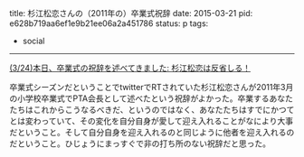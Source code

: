 title: 杉江松恋さんの（2011年の）卒業式祝辞
date: 2015-03-21
pid: e628b719aa6ef1e9b21ee06a2a451786
status: p
tags:
- social
---

[(3/24)本日、卒業式の祝辞を述べてきました: 杉江松恋は反省しる！][1]

卒業式シーズンだということでtwitterでRTされていた杉江松恋さんが2011年3月の小学校卒業式でPTA会長として述べたという祝辞がよかった。卒業するあなたたちはこれからこうなるべきだ、というのではなく、あなたたちはすでにかつてとは変わっていて、その変化を自分自身が愛して迎え入れることがなにより大事だということ。そして自分自身を迎え入れるのと同じように他者を迎え入れるのだということ。ひじょうにまっすぐで非の打ち所のない祝辞だと思った。

[1]:	http://mckoy.cocolog-nifty.com/hansei/2011/03/324-6900.html